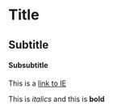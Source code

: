 # Title 

## Subtitle 

#### Subsubtitle

This is a [link to IE](https:ie.edu)

This is *italics* and this is **bold**

